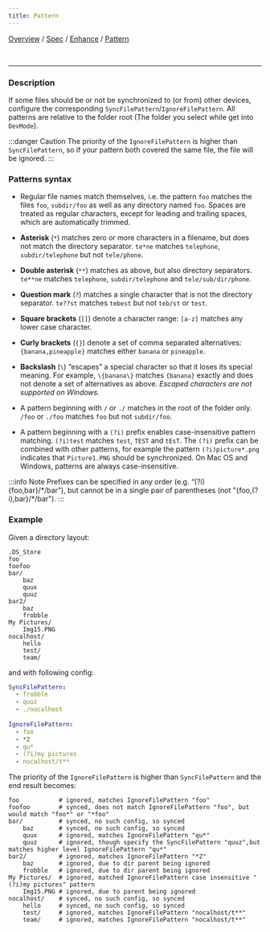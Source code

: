 ```yaml
---
title: Pattern
---
```

[Overview](config.md) / [Spec](config-spec-en.md) / [Enhance](config-enhance.md) / [Pattern](config-pattern.md)

<br/>

******

### Description

If some files should be or not be synchronized to (or from) other devices, configure the corresponding `SyncFilePattern`/`IgnoreFilePattern`. All patterns are relative to the folder root (The folder you select while get into `DevMode`).

:::danger Caution
The priority of the `IgnoreFilePattern` is higher than `SyncFilePattern`, so if your pattern both covered the same file, the file will be ignored.
:::


### Patterns syntax



- Regular file names match themselves, i.e. the pattern `foo` matches the files `foo`, `subdir/foo` as well as any directory named `foo`. Spaces are treated as regular characters, except for leading and trailing spaces, which are automatically trimmed.

- **Asterisk** (`*`) matches zero or more characters in a filename, but does not match the directory separator. `te*ne` matches `telephone`, `subdir/telephone` but not `tele/phone`.

- **Double asterisk** (`**`) matches as above, but also directory separators. `te**ne` matches `telephone`, `subdir/telephone` and `tele/sub/dir/phone`.

- **Question mark** (`?`) matches a single character that is not the directory separator. `te??st` matches `tebest` but not `teb/st` or `test`.

- **Square brackets** (`[]`) denote a character range: `[a-z]` matches any lower case character.

- **Curly brackets** (`{}`) denote a set of comma separated alternatives: `{banana,pineapple}` matches either `banana` or `pineapple`.

- **Backslash** (`\`) “escapes” a special character so that it loses its special meaning. For example, `\{banana\}` matches `{banana}` exactly and does not denote a set of alternatives as above. *Escaped characters are not supported on Windows.*

- A pattern beginning with `/` or `./` matches in the root of the folder only. `/foo` or `./foo` matches `foo` but not `subdir/foo`.

- A pattern beginning with a `(?i)` prefix enables case-insensitive pattern matching. `(?i)test` matches `test`, `TEST` and `tEsT`. The `(?i)` prefix can be combined with other patterns, for example the pattern `(?i)picture*.png` indicates that `Picture1.PNG` should be synchronized. On Mac OS and Windows, patterns are always case-insensitive.


:::info Note
Prefixes can be specified in any order (e.g. “(?i){foo,bar}/\*/bar”), but cannot be in a single pair of parentheses (not "{foo,(?i),bar}/*/bar").
:::



### Example

Given a directory layout:

```shell
.DS_Store
foo
foofoo
bar/
    baz
    quux
    quuz
bar2/
    baz
    frobble
My Pictures/
    Img15.PNG
nocalhost/
    hello
    test/
    team/
```

and with following config:

```yaml
SyncFilePattern:
  - frobble
  - quuz
  - ./nocalhost
  
IgnoreFilePattern:
  - foo
  - *2
  - qu*
  - (?i)my pictures
  - nocalhost/t**
```

The priority of the `IgnoreFilePattern` is higher than `SyncFilePattern` and the end result becomes:

```shell
foo           # ignored, matches IgnoreFilePattern "foo"
foofoo        # synced, does not match IgnoreFilePattern "foo", but would match "foo*" or "*foo" 
bar/          # synced, no such config, so synced
    baz       # synced, no such config, so synced
    quux      # ignored, matches IgnoreFilePattern "qu*"
    quuz      # ignored, though specify the SyncFilePattern "quuz",but matches higher level IgnoreFilePattern "qu*"
bar2/         # ignored, matches IgnoreFilePattern "*2"
    baz       # ignored, due to dir parent being ignored
    frobble   # ignored, due to dir parent being ignored
My Pictures/  # ignored, matched IgnoreFilePattern case insensitive "(?i)my pictures" pattern
    Img15.PNG # ignored, due to parent being ignored
nocalhost/    # synced, no such config, so synced
    hello     # synced, no such config, so synced
    test/     # ignored, matches IgnoreFilePattern "nocalhost/t**"
    team/     # ignored, matches IgnoreFilePattern "nocalhost/t**"
```